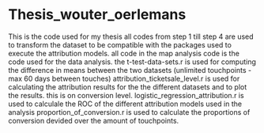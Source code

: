 # Thesis_wouter_oerlemans
This is the code used for my thesis
all codes from step 1 till step 4 are used to transform the dataset to be compatible with the packages used to execute the attribution models.
all code in the map analysis code is the code used for the data analysis. the t-test-data-sets.r is used for computing the difference in means between the two datasets (unlimited touchpoints - max 60 days between touches)
attribution_ticketsale_level.r is used for calculating the attribution results for the the different datasets and to plot the results. this is on conversion level.
logistic_regression_attribution.r is used to calculale the ROC of the different attribution models used in the analysis
proportion_of_conversion.r is used to calculate the proportions of conversion devided over the amount of touchpoints.
